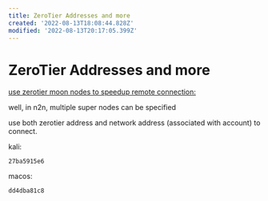 ```yaml
---
title: ZeroTier Addresses and more
created: '2022-08-13T18:08:44.828Z'
modified: '2022-08-13T20:17:05.399Z'
---
```


# ZeroTier Addresses and more

[use zerotier moon nodes to speedup remote connection:
](https://www.wnark.com/archives/152.html#:~:text=%E7%AC%AC%E4%B8%80%E7%A7%8D%E6%96%B9%E6%B3%95%E5%B0%B1%E6%98%AF%E4%BD%BF%E7%94%A8%20zerotier-cli%20orbit%20%E5%91%BD%E4%BB%A4%E3%80%82%20%E4%BD%BF%E7%94%A8%E4%B9%8B%E5%89%8D%E6%AD%A5%E9%AA%A4%E4%B8%AD%20moon.json%20%E6%96%87%E4%BB%B6%E4%B8%AD%E7%9A%84%20id,~%5D%23%20zerotier-cli%20orbit%203ed7c%2A%2A%2A%2A%2A%203ed7c%2A%2A%2A%2A%2A%20200%20orbit%20OK)

well, in n2n, multiple super nodes can be specified

use both zerotier address and network address (associated with account) to connect.

kali:
```
27ba5915e6
```

macos:
```
dd4dba81c8
```
